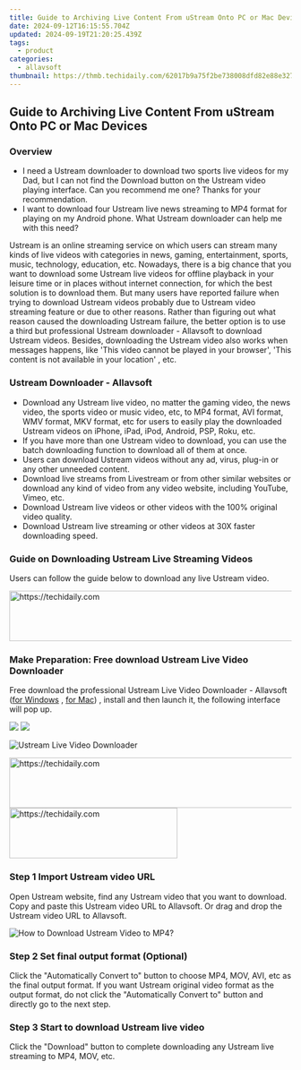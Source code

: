 ```yaml
---
title: Guide to Archiving Live Content From uStream Onto PC or Mac Devices
date: 2024-09-12T16:15:55.704Z
updated: 2024-09-19T21:20:25.439Z
tags:
  - product
categories:
  - allavsoft
thumbnail: https://thmb.techidaily.com/62017b9a75f2be738008dfd82e88e32736119212be885f48835d0be5b0d3459a.jpg
---
```


## Guide to Archiving Live Content From uStream Onto PC or Mac Devices

### Overview

* I need a Ustream downloader to download two sports live videos for my Dad, but I can not find the Download button on the Ustream video playing interface. Can you recommend me one? Thanks for your recommendation.
* I want to download four Ustream live news streaming to MP4 format for playing on my Android phone. What Ustream downloader can help me with this need?

Ustream is an online streaming service on which users can stream many kinds of live videos with categories in news, gaming, entertainment, sports, music, technology, education, etc. Nowadays, there is a big chance that you want to download some Ustream live videos for offline playback in your leisure time or in places without internet connection, for which the best solution is to download them. But many users have reported failure when trying to download Ustream videos probably due to Ustream video streaming feature or due to other reasons. Rather than figuring out what reason caused the downloading Ustream failure, the better option is to use a third but professional Ustream downloader - Allavsoft to download Ustream videos. Besides, downloading the Ustream video also works when messages happens, like 'This video cannot be played in your browser', 'This content is not available in your location' , etc.

### Ustream Downloader - Allavsoft

* Download any Ustream live video, no matter the gaming video, the news video, the sports video or music video, etc, to MP4 format, AVI format, WMV format, MKV format, etc for users to easily play the downloaded Ustream videos on iPhone, iPad, iPod, Android, PSP, Roku, etc.
* If you have more than one Ustream video to download, you can use the batch downloading function to download all of them at once.
* Users can download Ustream videos without any ad, virus, plug-in or any other unneeded content.
* Download live streams from Livestream or from other similar websites or download any kind of video from any video website, including YouTube, Vimeo, etc.
* Download Ustream live videos or other videos with the 100% original video quality.
* Download Ustream live streaming or other videos at 30X faster downloading speed.

### Guide on Downloading Ustream Live Streaming Videos

Users can follow the guide below to download any live Ustream video.

<!-- affiliate ads begin -->
<a href="https://unicoeye.pxf.io/c/5597632/2134223/18498" target="_top" id="2134223">
  <img src="//a.impactradius-go.com/display-ad/18498-2134223" border="0" alt="https://techidaily.com" width="728" height="90"/>
</a>
<img height="0" width="0" src="https://unicoeye.pxf.io/i/5597632/2134223/18498" style="position:absolute;visibility:hidden;" border="0" />
<!-- affiliate ads end -->

### Make Preparation: Free download Ustream Live Video Downloader

Free download the professional Ustream Live Video Downloader - Allavsoft ([for Windows](https://tools.techidaily.com/allavsoft/products/) , [for Mac](https://tools.techidaily.com/allavsoft/products/)) , install and then launch it, the following interface will pop up.

[![](https://www.allavsoft.com/how-to/../images/how-to/free-download-win.jpg)](https://tools.techidaily.com/allavsoft/products/) [![](https://www.allavsoft.com/how-to/../images/how-to/free-download-mac.jpg)](https://tools.techidaily.com/allavsoft/products/)

![Ustream Live Video Downloader](https://www.allavsoft.com/how-to/../images/allavsoft/screen-shot-600.jpg)

<!-- affiliate ads begin -->
<a href="https://appsumo.8odi.net/c/5597632/2082536/7443" target="_top" id="2082536">
  <img src="//a.impactradius-go.com/display-ad/7443-2082536" border="0" alt="https://techidaily.com" width="728" height="90"/>
</a>
<img height="0" width="0" src="https://appsumo.8odi.net/i/5597632/2082536/7443" style="position:absolute;visibility:hidden;" border="0" />
<!-- affiliate ads end -->

<!-- affiliate ads begin -->
<a href="https://aidotcom.pxf.io/c/5597632/2129042/19576" target="_top" id="2129042">
  <img src="//a.impactradius-go.com/display-ad/19576-2129042" border="0" alt="https://techidaily.com" width="300" height="90"/>
</a>
<img height="0" width="0" src="https://aidotcom.pxf.io/i/5597632/2129042/19576" style="position:absolute;visibility:hidden;" border="0" />
<!-- affiliate ads end -->

### Step 1 Import Ustream video URL

Open Ustream website, find any Ustream video that you want to download. Copy and paste this Ustream video URL to Allavsoft. Or drag and drop the Ustream video URL to Allavsoft.

![How to Download Ustream Video to MP4?](https://www.allavsoft.com/how-to/../images/how-to/download-rtmp-video/download-rtmp-video.jpg)

### Step 2 Set final output format (Optional)

Click the "Automatically Convert to" button to choose MP4, MOV, AVI, etc as the final output format. If you want Ustream original video format as the output format, do not click the "Automatically Convert to" button and directly go to the next step.

### Step 3 Start to download Ustream live video

Click the "Download" button to complete downloading any Ustream live streaming to MP4, MOV, etc.

<ins class="adsbygoogle"
     style="display:block"
     data-ad-format="autorelaxed"
     data-ad-client="ca-pub-7571918770474297"
     data-ad-slot="1223367746"></ins>

<ins class="adsbygoogle"
     style="display:block"
     data-ad-client="ca-pub-7571918770474297"
     data-ad-slot="8358498916"
     data-ad-format="auto"
     data-full-width-responsive="true"></ins>
